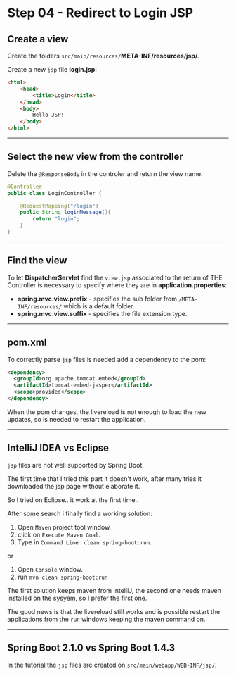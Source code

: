# Step 04 - Redirect to Login JSP

## Create a view
Create the folders `src/main/resources/`**META-INF/resources/jsp/**.

Create a new `jsp` file **login.jsp**:

```html
<html>
    <head>
        <title>Login</title>
    </head>
    <body>
        Hello JSP!
    </body>
</html>
```

---

## Select the new view from the controller

Delete the `@ResponseBody` in the controler and return the view name.

```java
@Controller
public class LoginController {

    @RequestMapping("/login")
    public String loginMessage(){
        return "login";
    }
}
```
---

## Find the view
To let **DispatcherServlet** find the `view.jsp` associated to the return of THE Controller is necessary to specify where they are in **application.properties**:

- **spring.mvc.view.prefix** - specifies the sub folder from `/META-INF/resources/` which is a default folder.
- **spring.mvc.view.suffix** - specifies the file extension type.

---

## pom.xml
To correctly parse `jsp` files is needed add a dependency to the pom:

```xml
<dependency>
  <groupId>org.apache.tomcat.embed</groupId>
  <artifactId>tomcat-embed-jasper</artifactId>
  <scope>provided</scope>
</dependency>
```

When the pom changes, the livereload is not enough to load the new updates, so is needed to restart the application.

---

## IntelliJ IDEA vs Eclipse

`jsp` files are not well supported by Spring Boot.

The first time that I tried this part it doesn't work, after many tries it downloaded the jsp page without elaborate it.

So I tried on Eclipse.. it work at the first time..

After some search i finally find a working solution:

1. Open `Maven` project tool window.
2. click on `Execute Maven Goal`.
3. Type in `Command Line` : `clean spring-boot:run`.

or

1. Open `Console` window.
2. run `mvn clean spring-boot:run`

The first solution keeps maven from IntelliJ, the second one needs maven installed on the sysyem, so I prefer the first one.

The good news is that the livereload still works and is possible restart the applications from the `run` windows keeping the maven command on.

---

## Spring Boot 2.1.0 vs Spring Boot 1.4.3

In the tutorial the `jsp` files are created on `src/main/webapp/WEB-INF/jsp/`.
